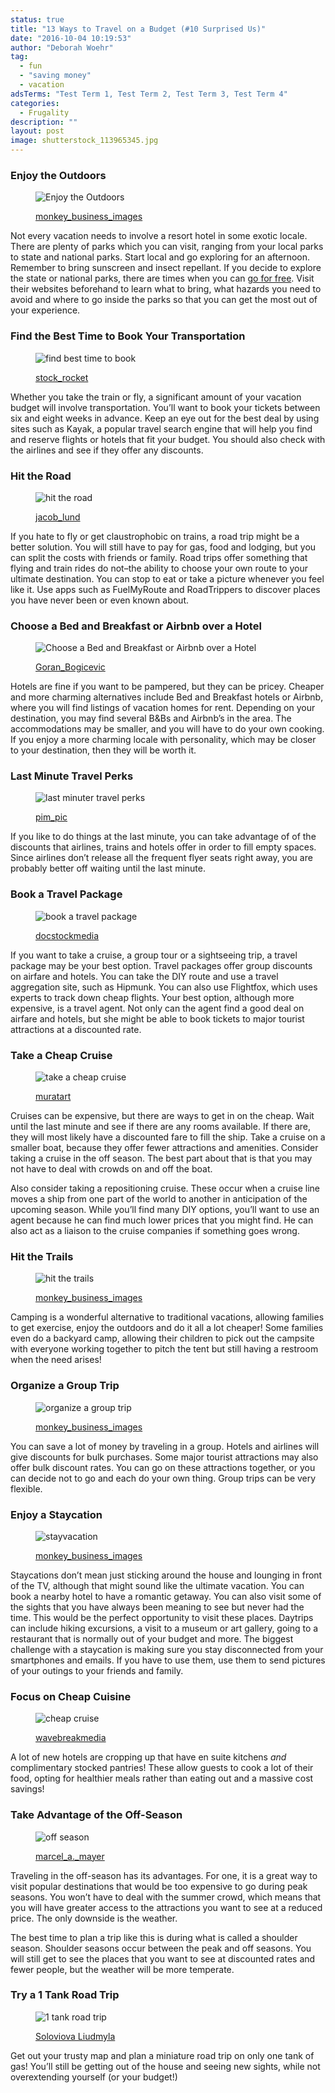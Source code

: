 ```yaml
---
status: true
title: "13 Ways to Travel on a Budget (#10 Surprised Us)"
date: "2016-10-04 10:19:53"
author: "Deborah Woehr"
tag:
  - fun
  - "saving money"
  - vacation
adsTerms: "Test Term 1, Test Term 2, Test Term 3, Test Term 4"
categories:
  - Frugality
description: ""
layout: post
image: shutterstock_113965345.jpg
---
```


### Enjoy the Outdoors

<figure aria-describedby="caption-attachment-4156" class="wp-caption alignnone" id="attachment_4156" style="width: 700px">

![Enjoy the Outdoors](/posts/shutterstock_180890453.jpg)<figcaption class="wp-caption-text" id="caption-attachment-4156">[monkey_business_images](https://www.shutterstock.com/pic-180890453/stock-photo-rear-view-of-romantic-couple-walking-through-autumn-woodland.html)</figcaption></figure>

Not every vacation needs to involve a resort hotel in some exotic locale. There are plenty of parks which you can visit, ranging from your local parks to state and national parks. Start local and go exploring for an afternoon. Remember to bring sunscreen and insect repellant. If you decide to explore the state or national parks, there are times when you can [go for free](https://lifehacker.com/all-the-days-in-2016-you-can-get-into-national-parks-fo-1752826960). Visit their websites beforehand to learn what to bring, what hazards you need to avoid and where to go inside the parks so that you can get the most out of your experience.

### Find the Best Time to Book Your Transportation

<figure aria-describedby="caption-attachment-4157" class="wp-caption alignnone" id="attachment_4157" style="width: 700px">

![find best time to book](/posts/shutterstock_337016648.jpg)<figcaption class="wp-caption-text" id="caption-attachment-4157">[stock_rocket](https://www.shutterstock.com/pic-337016648/stock-photo-online-payment.html)</figcaption></figure>

Whether you take the train or fly, a significant amount of your vacation budget will involve transportation. You’ll want to book your tickets between six and eight weeks in advance. Keep an eye out for the best deal by using sites such as Kayak, a popular travel search engine that will help you find and reserve flights or hotels that fit your budget. You should also check with the airlines and see if they offer any discounts.

### Hit the Road

<figure aria-describedby="caption-attachment-4158" class="wp-caption alignnone" id="attachment_4158" style="width: 700px">

![hit the road](/posts/shutterstock_394099399.jpg)<figcaption class="wp-caption-text" id="caption-attachment-4158">[jacob_lund](https://www.shutterstock.com/pic-394099399/stock-photo-happy-young-couple-with-a-map-in-the-car-smiling-man-and-woman-using-map-on-roadtrip.html)</figcaption></figure>

If you hate to fly or get claustrophobic on trains, a road trip might be a better solution. You will still have to pay for gas, food and lodging, but you can split the costs with friends or family. Road trips offer something that flying and train rides do not–the ability to choose your own route to your ultimate destination. You can stop to eat or take a picture whenever you feel like it. Use apps such as FuelMyRoute and RoadTrippers to discover places you have never been or even known about.

### Choose a Bed and Breakfast or Airbnb over a Hotel

<figure aria-describedby="caption-attachment-4159" class="wp-caption alignnone" id="attachment_4159" style="width: 700px">

![Choose a Bed and Breakfast or Airbnb over a Hotel](/posts/shutterstock_407858398.jpg)<figcaption class="wp-caption-text" id="caption-attachment-4159">[Goran_Bogicevic](https://www.shutterstock.com/pic-407858398/stock-photo-young-couple-having-a-breakfast-in-the-bed.html)</figcaption></figure>

Hotels are fine if you want to be pampered, but they can be pricey. Cheaper and more charming alternatives include Bed and Breakfast hotels or Airbnb, where you will find listings of vacation homes for rent. Depending on your destination, you may find several B&amp;Bs and Airbnb’s in the area. The accommodations may be smaller, and you will have to do your own cooking. If you enjoy a more charming locale with personality, which may be closer to your destination, then they will be worth it.

### Last Minute Travel Perks

<figure aria-describedby="caption-attachment-4160" class="wp-caption alignnone" id="attachment_4160" style="width: 700px">

![last minuter travel perks](/posts/shutterstock_384282592.jpg)<figcaption class="wp-caption-text" id="caption-attachment-4160">[pim_pic](https://www.shutterstock.com/pic-384282592/stock-photo-last-minute-to-count-down-for-travel-metaphor-by-old-retro-clock-on-sand-beach-abstract-background.html)</figcaption></figure>

If you like to do things at the last minute, you can take advantage of of the discounts that airlines, trains and hotels offer in order to fill empty spaces. Since airlines don’t release all the frequent flyer seats right away, you are probably better off waiting until the last minute.

### Book a Travel Package

<figure aria-describedby="caption-attachment-4161" class="wp-caption alignnone" id="attachment_4161" style="width: 700px">

![book a travel package](/posts/shutterstock_153811475.jpg)<figcaption class="wp-caption-text" id="caption-attachment-4161">[docstockmedia](https://www.shutterstock.com/pic-153811475/stock-photo-all-inclusive.html)</figcaption></figure>

If you want to take a cruise, a group tour or a sightseeing trip, a travel package may be your best option. Travel packages offer group discounts on airfare and hotels. You can take the DIY route and use a travel aggregation site, such as Hipmunk. You can also use Flightfox, which uses experts to track down cheap flights. Your best option, although more expensive, is a travel agent. Not only can the agent find a good deal on airfare and hotels, but she might be able to book tickets to major tourist attractions at a discounted rate.

### Take a Cheap Cruise

<figure aria-describedby="caption-attachment-4162" class="wp-caption alignnone" id="attachment_4162" style="width: 700px">

![take a cheap cruise](/posts/shutterstock_281050655.jpg)<figcaption class="wp-caption-text" id="caption-attachment-4162">[muratart](https://www.shutterstock.com/pic-281050655/stock-photo--beautiful-white-giant-luxury-cruise-ship-on-stay-at-alanya-harbor.html)

</figcaption></figure>

Cruises can be expensive, but there are ways to get in on the cheap. Wait until the last minute and see if there are any rooms available. If there are, they will most likely have a discounted fare to fill the ship. Take a cruise on a smaller boat, because they offer fewer attractions and amenities. Consider taking a cruise in the off season. The best part about that is that you may not have to deal with crowds on and off the boat.

Also consider taking a repositioning cruise. These occur when a cruise line moves a ship from one part of the world to another in anticipation of the upcoming season. While you’ll find many DIY options, you’ll want to use an agent because he can find much lower prices that you might find. He can also act as a liaison to the cruise companies if something goes wrong.

### Hit the Trails

<figure aria-describedby="caption-attachment-4163" class="wp-caption alignnone" id="attachment_4163" style="width: 700px">

![hit the trails](/posts/shutterstock_181239326.jpg)<figcaption class="wp-caption-text" id="caption-attachment-4163">[monkey_business_images](https://www.shutterstock.com/pic-181239326)</figcaption></figure>

Camping is a wonderful alternative to traditional vacations, allowing families to get exercise, enjoy the outdoors and do it all a lot cheaper! Some families even do a backyard camp, allowing their children to pick out the campsite with everyone working together to pitch the tent but still having a restroom when the need arises!

### Organize a Group Trip

<figure aria-describedby="caption-attachment-4164" class="wp-caption alignnone" id="attachment_4164" style="width: 700px">

![organize a group trip](/posts/shutterstock_275504699.jpg)<figcaption class="wp-caption-text" id="caption-attachment-4164">[monkey_business_images](https://www.shutterstock.com/pic-275504699/stock-photo-group-of-friends-on-walk-balancing-on-tree-trunk-in-forest.html)</figcaption></figure>

You can save a lot of money by traveling in a group. Hotels and airlines will give discounts for bulk purchases. Some major tourist attractions may also offer bulk discount rates. You can go on these attractions together, or you can decide not to go and each do your own thing. Group trips can be very flexible.

### Enjoy a Staycation

<figure aria-describedby="caption-attachment-4165" class="wp-caption alignnone" id="attachment_4165" style="width: 700px">

![stayvacation](/posts/shutterstock_113965345.jpg)<figcaption class="wp-caption-text" id="caption-attachment-4165">[monkey_business_images](https://www.shutterstock.com/pic-113965345/stock-photo-family-lying-upside-down-on-sofa-with-daughter.html)</figcaption></figure>

Staycations don’t mean just sticking around the house and lounging in front of the TV, although that might sound like the ultimate vacation. You can book a nearby hotel to have a romantic getaway. You can also visit some of the sights that you have always been meaning to see but never had the time. This would be the perfect opportunity to visit these places. Daytrips can include hiking excursions, a visit to a museum or art gallery, going to a restaurant that is normally out of your budget and more. The biggest challenge with a staycation is making sure you stay disconnected from your smartphones and emails. If you have to use them, use them to send pictures of your outings to your friends and family.

### Focus on Cheap Cuisine

<figure aria-describedby="caption-attachment-4166" class="wp-caption alignnone" id="attachment_4166" style="width: 700px">

![cheap cruise](/posts/shutterstock_71230279.jpg)<figcaption class="wp-caption-text" id="caption-attachment-4166">[wavebreakmedia](https://www.shutterstock.com/pic-71230279)</figcaption></figure>

A lot of new hotels are cropping up that have en suite kitchens _and_ complimentary stocked pantries! These allow guests to cook a lot of their food, opting for healthier meals rather than eating out and a massive cost savings!

### Take Advantage of the Off-Season

<figure aria-describedby="caption-attachment-4167" class="wp-caption alignnone" id="attachment_4167" style="width: 700px">

![off season](/posts/shutterstock_47218873.jpg)<figcaption class="wp-caption-text" id="caption-attachment-4167">[marcel_a.\_mayer](https://www.shutterstock.com/pic-47218873/stock-photo-winter-beach.html)</figcaption></figure>

Traveling in the off-season has its advantages. For one, it is a great way to visit popular destinations that would be too expensive to go during peak seasons. You won’t have to deal with the summer crowd, which means that you will have greater access to the attractions you want to see at a reduced price. The only downside is the weather.

The best time to plan a trip like this is during what is called a shoulder season. Shoulder seasons occur between the peak and off seasons. You will still get to see the places that you want to see at discounted rates and fewer people, but the weather will be more temperate.

### Try a 1 Tank Road Trip

<figure aria-describedby="caption-attachment-4168" class="wp-caption alignnone" id="attachment_4168" style="width: 700px">

![1 tank road trip](/posts/shutterstock_269260949.jpg)<figcaption class="wp-caption-text" id="caption-attachment-4168">[Soloviova Liudmyla](https://www.shutterstock.com/pic-269260949)</figcaption></figure>

Get out your trusty map and plan a miniature road trip on only one tank of gas! You’ll still be getting out of the house and seeing new sights, while not overextending yourself (or your budget!)
